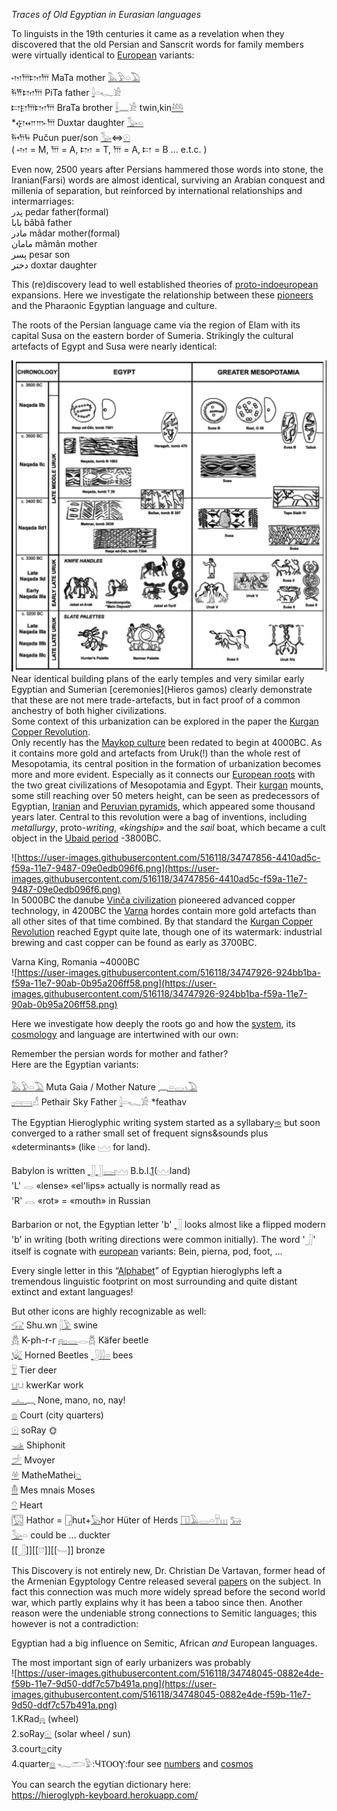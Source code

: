 *Traces of Old Egyptian in Eurasian languages*  

To linguists in the 19th centuries it came as a revelation when they discovered that the old Persian and Sanscrit words for family members were virtually identical to [European](PIE) variants:  

𐎶𐎠𐎫𐎠			MaTa 	mother  [𓅓](𓅓)[𓅱](𓅱)[𓏏](𓏏)[𓅐](𓅐)  
𐎱𐎡𐎫𐎠			PiTa	father  [𓇋](𓇋)𓏏𓆑𓀀  
𐎲𐎼𐎠𐎫𐎠		BraTa	brother  [𓌢](𓌢)𓈖𓀀  twin,kin[𓅸](Genesis)  
*𐎯𐎧𐎬𐎠		Duxtar	daughter [𓅭](𓅭)[𓏏](𓏏)  
𐎱𐎢𐏂			Pučun   puer/son [𓅭](𓅭)⇔[𓇳](𓇳)  
( 𐎶 = M, 𐎠 = A, 𐎫 = T, 𐎠 = A,   𐎲 = B … e.t.c. )  

Even now, 2500 years after Persians hammered those words into stone, the Iranian(Farsi) words are almost identical, surviving an Arabian conquest and millenia of separation, but reinforced by international relationships and intermarriages:  
پدر 	pedar 	father(formal)  
بابا 	bâbâ 	father  
مادر 	mâdar 	mother(formal)  
مامان 	mâmân 	mother  
پسر 	pesar 	son  
دختر 	doxtar 	daughter  

This (re)discovery lead to well established theories of [proto-indoeuropean](PIE) expansions. Here we investigate the relationship between these [pioneers](https://www.academia.edu/14001057/Kurgan_Copper_Revolution) and the Pharaonic Egyptian language and culture.  

The roots of the Persian language came via the region of Elam with its capital Susa on the eastern border of Sumeria. Strikingly the cultural artefacts of Egypt and Susa were nearly identical:  

![susa-egypt.png](susa-egypt.png)  
Near identical building plans of the early temples and very similar early Egyptian and Sumerian [ceremonies](Hieros gamos) clearly demonstrate that these are not mere trade-artefacts, but in fact proof of a common anchestry of both higher civilizations.  
Some context of this urbanization can be explored in the paper the [Kurgan Copper Revolution](https://www.academia.edu/14001057/Kurgan_Copper_Revolution).  
Only recently has the [Maykop culture](https://en.wikipedia.org/wiki/Maykop_culture) been redated to begin at 4000BC. As it contains more gold and artefacts from Uruk(!) than the whole rest of Mesopotamia, its central position in the formation of urbanization becomes more and more evident. Especially as it connects our [European roots](PIE) with the two great civilizations of Mesopotamia and Egypt. Their [kurgan](https://en.wikipedia.org/wiki/Kurgan) mounts, some still reaching over 50 meters height, can be seen as predecessors of Egyptian, [Iranian](https://en.wikipedia.org/wiki/Tepe_Sialk) and [Peruvian pyramids](https://de.wikipedia.org/wiki/Caral), which appeared some thousand years later. Central to this revolution were a bag of inventions, including *metallurgy*, proto-*writing*, *«kingship»* and the *sail* boat, which became a cult object in the [Ubaid period](https://en.wikipedia.org/wiki/Ubaid_period) -3800BC.  

![https://user-images.githubusercontent.com/516118/34747856-4410ad5c-f59a-11e7-9487-09e0edb096f6.png](https://user-images.githubusercontent.com/516118/34747856-4410ad5c-f59a-11e7-9487-09e0edb096f6.png)  
In 5000BC the danube [Vinča civilization](https://en.wikipedia.org/wiki/Vin%C4%8Da_culture) pioneered advanced copper technology, in 4200BC the [Varna](https://en.wikipedia.org/wiki/Varna_culture) hordes contain more gold artefacts than all other sites of that time combined. By that standard the [Kurgan Copper Revolution](https://www.academia.edu/14001057/Kurgan_Copper_Revolution) reached Egypt quite late, though one of its watermark: industrial brewing and cast copper can be found as early as 3700BC.  

Varna King, Romania ~4000BC  
![https://user-images.githubusercontent.com/516118/34747926-924bb1ba-f59a-11e7-90ab-0b95a206ff58.png](https://user-images.githubusercontent.com/516118/34747926-924bb1ba-f59a-11e7-90ab-0b95a206ff58.png)  

Here we investigate how deeply the roots go and how the [system](PIE), its [cosmology](cosmos) and language are intertwined with our own:  

Remember the persian words for mother and father?  
Here are the Egyptian variants:  

[𓅓](𓅓)[𓅱](𓅱)[𓏏](𓏏)[𓅐](𓅐) Muta Gaia / Mother Nature [𓈖](𓈖)[𓏏](𓏏)[𓂋](𓂋)[𓏯](𓏯)[𓅐](𓅐)  
[𓊪](𓊪)[𓏏](𓏏)[𓇯](𓇯)𓀭 Pethair Sky Father [𓇋](𓇋)𓏏𓆑𓀀 *feathav  

The Egyptian Hieroglyphic writing system  started as a syllabary[➾](https://en.wikipedia.org/wiki/Syllabary) but soon converged to a rather small set of frequent signs&sounds plus «determinants» (like [𓈉](𓈉) for land).  

Babylon is written [𓃀](𓃀)[𓃀](𓃀)[𓂋](𓂋)[𓏤](𓏤)[𓈉](𓈉) B.b.l.[1](numbers)(𓈉land)  
'L' 𓂋 «lense» «el'lips» actually is normally read as  
'R' 𓂋 «rot» = «mouth» in Russian  

Barbarion or not, the Egyptian letter 'b' [𓃀](𓃀) looks almost like a flipped modern 'b' in writing (both writing directions were common initially). The word '𓃀' itself is cognate with [european](PIE) variants: Bein, pierna, pod, foot, …  

Every single letter in this “[Alphabet](Alphabet)” of Egyptian hieroglyphs left a tremendous linguistic footprint on most surrounding and quite distant extinct and extant languages!  

But other icons are highly recognizable as well:  
[𓃟](𓃟) Shu.wn [𓆄](𓆄)[𓅱](𓅱) swine  
[𓆣](𓆣) K-ph-r-r [𓐍](𓐍)[𓊪](𓊪)[𓂋](𓂋)𓂋𓆣  Käfer beetle  
[𓆤](𓆤) Horned Beetles [𓃀](𓃀)[𓇋](𓇋)[𓇋](𓇋)[𓏏](𓏏) bees  
[𓄜](𓄛) Tier deer  
[𓂓](𓂓)𓂓 kwerKar work  
[𓂜](𓂜)[𓈖](𓈖) None, mano, no, nay!  
[𓊖](𓊖) Court (city quarters)  
[𓇳](𓇳) soRay 🌞  
[𓊛](𓊛) Shiphonit  
[𓌵](𓌵) Mvoyer  
[𓋬](𓋬) MatheMathei[𓆇](𓆇)  
[𓄟](𓄟) Mes mnais Moses  
[𓄣](𓄣) Heart  
[𓉡](𓉡) Hathor = [𓉗](𓉗)hut+[𓅃](𓅃)hor Hüter of Herds [𓉔](𓉔)[𓄿](𓄿)[𓂋](𓂋)[𓏏](𓏏)[𓄜](𓄛)[𓏥](𓏥) [𓃒](𓃒)  
[𓅭](𓅭)𓏏 could be … duckter  
[[𓃀]][[𓈞]][[𓄑]] bronze  

This Discovery is not entirely new, Dr. Christian De Vartavan, former head of the Armenian Egyptology Centre released several [papers](https://www.google.de/url?sa=t&rct=j&q=&esrc=s&source=web&cd=1&cad=rja&uact=8&ved=0ahUKEwiA0MjT2dDYAhUEJlAKHa-8C0MQFggzMAA&url=http%3A%2F%2Fwww.academia.edu%2F357726%2FSeveral_Ancient_Egyptian_numerals_are_cognates_of_Indo_European_or_Proto_Indo_European_equivalents&usg=AOvVaw0RUWGKPhtGirffrH_29yU6) on the subject. In fact this connection was much more widely spread before the second world war, which partly explains why it has been a taboo since then. Another reason were the undeniable strong connections to Semitic languages; this however is not a contradiction:  

Egyptian had a big influence on Semitic, African *and* European languages.  

The most important sign of early urbanizers was probably  
![https://user-images.githubusercontent.com/516118/34748045-0882e4de-f59b-11e7-9d50-ddf7c57b491a.png](https://user-images.githubusercontent.com/516118/34748045-0882e4de-f59b-11e7-9d50-ddf7c57b491a.png)  
1.KRad[𓐍](𓐍) (wheel)  
2.soRay[𓇳](𓇳) (solar wheel / sun)  
3.court[𓊖](𓊖)city  
4.quarter[𓊖](𓊖)  𓆑𓂧𓅱:ЧⲦⲞⲞⲨ:four see [numbers](numbers) and [cosmos](cosmos)  

You can search the egytian dictionary here:  
https://hieroglyph-keyboard.herokuapp.com/  